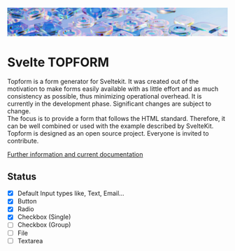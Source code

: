 ![TOPFORM](https://raw.githubusercontent.com/tguelcan/topform/master/static/headerfull.png)

# Svelte TOPFORM

Topform is a form generator for Sveltekit. It was created out of the motivation to make forms easily available with as little effort and as much consistency as possible, thus minimizing operational overhead. It is currently in the development phase. Significant changes are subject to change.<br />
The focus is to provide a form that follows the HTML standard. Therefore, it can be well combined or used with the example described by SvelteKit.<br />
Topform is designed as an open source project. Everyone is invited to contribute.

[Further information and current documentation](https://tayfuns-organization.gitbook.io/topform/)

## Status

- [x] Default Input types like, Text, Email...
- [x] Button
- [x] Radio
- [x] Checkbox (Single)
- [ ] Checkbox (Group)
- [ ] File
- [ ] Textarea
